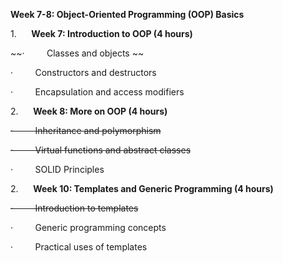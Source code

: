 **Week 7-8: Object-Oriented Programming (OOP) Basics** 

1.      **Week 7: Introduction to OOP (4 hours)**

~~·         Classes and objects ~~

·         Constructors and destructors 

·         Encapsulation and access modifiers

2.      **Week 8: More on OOP (4 hours)**

~~·         Inheritance and polymorphism~~ 

~~·         Virtual functions and abstract classes~~

·         SOLID Principles


2.      **Week 10: Templates and Generic Programming (4 hours)**

~~·         Introduction to templates~~ 

·         Generic programming concepts 

·         Practical uses of templates
